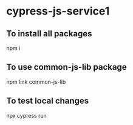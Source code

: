 # cypress-js-service1

## To install all packages
npm i

## To use common-js-lib package
npm link common-js-lib

## To test local changes
npx cypress run